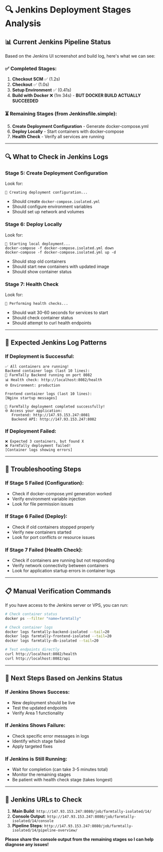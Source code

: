 # 🔍 Jenkins Deployment Stages Analysis

## 📊 **Current Jenkins Pipeline Status**

Based on the Jenkins UI screenshot and build log, here's what we can see:

### **✅ Completed Stages:**
1. **Checkout SCM** ✅ (1.2s)
2. **Checkout** ✅ (1.0s) 
3. **Setup Environment** ✅ (0.41s)
4. **Build with Docker** ❌ (1m 34s) - **BUT DOCKER BUILD ACTUALLY SUCCEEDED**

### **⏳ Remaining Stages (from Jenkinsfile.simple):**
5. **Create Deployment Configuration** - Generate docker-compose.yml
6. **Deploy Locally** - Start containers with docker-compose
7. **Health Check** - Verify all services are running

---

## 🔍 **What to Check in Jenkins Logs**

### **Stage 5: Create Deployment Configuration**
Look for:
```
📝 Creating deployment configuration...
```
- Should create `docker-compose.isolated.yml`
- Should configure environment variables
- Should set up network and volumes

### **Stage 6: Deploy Locally** 
Look for:
```
🚀 Starting local deployment...
docker-compose -f docker-compose.isolated.yml down
docker-compose -f docker-compose.isolated.yml up -d
```
- Should stop old containers
- Should start new containers with updated image
- Should show container status

### **Stage 7: Health Check**
Look for:
```
🏥 Performing health checks...
```
- Should wait 30-60 seconds for services to start
- Should check container status
- Should attempt to curl health endpoints

---

## 🎯 **Expected Jenkins Log Patterns**

### **If Deployment is Successful:**
```
✅ All containers are running!
Backend container logs (last 10 lines):
🚀 FarmTally Backend running on port 8082
📊 Health check: http://localhost:8082/health
🌐 Environment: production

Frontend container logs (last 10 lines):
[Nginx startup messages]

🎉 FarmTally deployment completed successfully!
🌐 Access your application:
   Frontend: http://147.93.153.247:8081
   Backend API: http://147.93.153.247:8082
```

### **If Deployment Failed:**
```
❌ Expected 3 containers, but found X
❌ FarmTally deployment failed!
[Container logs showing errors]
```

---

## 🔧 **Troubleshooting Steps**

### **If Stage 5 Failed (Configuration):**
- Check if docker-compose.yml generation worked
- Verify environment variable injection
- Look for file permission issues

### **If Stage 6 Failed (Deploy):**
- Check if old containers stopped properly
- Verify new containers started
- Look for port conflicts or resource issues

### **If Stage 7 Failed (Health Check):**
- Check if containers are running but not responding
- Verify network connectivity between containers
- Look for application startup errors in container logs

---

## 📋 **Manual Verification Commands**

If you have access to the Jenkins server or VPS, you can run:

```bash
# Check container status
docker ps --filter "name=farmtally"

# Check container logs
docker logs farmtally-backend-isolated --tail=20
docker logs farmtally-frontend-isolated --tail=20
docker logs farmtally-db-isolated --tail=20

# Test endpoints directly
curl http://localhost:8082/health
curl http://localhost:8082/api
```

---

## 🎯 **Next Steps Based on Jenkins Status**

### **If Jenkins Shows Success:**
- New deployment should be live
- Test the updated endpoints
- Verify Area 1 functionality

### **If Jenkins Shows Failure:**
- Check specific error messages in logs
- Identify which stage failed
- Apply targeted fixes

### **If Jenkins is Still Running:**
- Wait for completion (can take 3-5 minutes total)
- Monitor the remaining stages
- Be patient with health check stage (takes longest)

---

## 🔗 **Jenkins URLs to Check**

1. **Main Build**: `http://147.93.153.247:8080/job/farmtally-isolated/14/`
2. **Console Output**: `http://147.93.153.247:8080/job/farmtally-isolated/14/console`
3. **Pipeline Steps**: `http://147.93.153.247:8080/job/farmtally-isolated/14/pipeline-overview/`

**Please share the console output from the remaining stages so I can help diagnose any issues!**